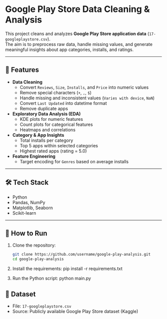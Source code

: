 # Google Play Store Data Cleaning & Analysis

This project cleans and analyzes **Google Play Store application data** (`17-googleplaystore.csv`).  
The aim is to preprocess raw data, handle missing values, and generate meaningful insights about app categories,
installs, and ratings.

---

## 📌 Features

- **Data Cleaning**
    - Convert `Reviews`, `Size`, `Installs`, and `Price` into numeric values
    - Remove special characters (`+`, `,`, `$`)
    - Handle missing and inconsistent values (`Varies with device`, `NaN`)
    - Convert `Last Updated` into datetime format
    - Remove duplicate apps
- **Exploratory Data Analysis (EDA)**
    - KDE plots for numeric features
    - Count plots for categorical features
    - Heatmaps and correlations
- **Category & App Insights**
    - Total installs per category
    - Top 5 apps within selected categories
    - Highest rated apps (rating = 5.0)
- **Feature Engineering**
    - Target encoding for `Genres` based on average installs

---

## 🛠️ Tech Stack

- Python
- Pandas, NumPy
- Matplotlib, Seaborn
- Scikit-learn

---

## 🚀 How to Run

1. Clone the repository:
   ```bash
   git clone https://github.com/username/google-play-analysis.git
   cd google-play-analysis

2. Install the requirements:
   pip install -r requirements.txt

3. Run the Python script:
   python main.py

## 📂 Dataset

- File: `17-googleplaystore.csv`
- Source: Publicly available Google Play Store dataset (Kaggle)


